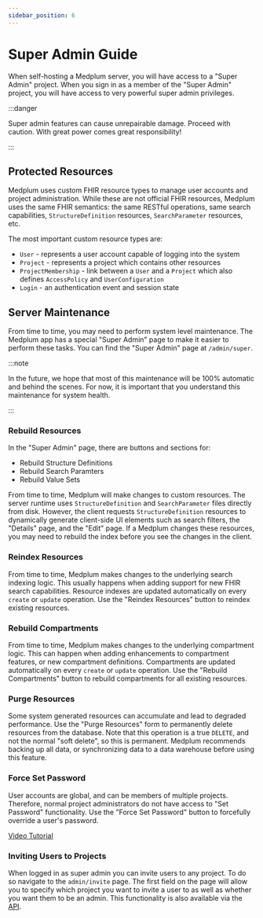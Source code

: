 ```yaml
---
sidebar_position: 6
---
```


# Super Admin Guide

When self-hosting a Medplum server, you will have access to a "Super Admin" project. When you sign in as a member of the "Super Admin" project, you will have access to very powerful super admin privileges.

:::danger

Super admin features can cause unrepairable damage. Proceed with caution. With great power comes great responsibility!

:::

## Protected Resources

Medplum uses custom FHIR resource types to manage user accounts and project administration. While these are not official FHIR resources, Medplum uses the same FHIR semantics: the same RESTful operations, same search capabilities, `StructureDefinition` resources, `SearchParameter` resources, etc.

The most important custom resource types are:

- `User` - represents a user account capable of logging into the system
- `Project` - represents a project which contains other resources
- `ProjectMembership` - link between a `User` and a `Project` which also defines `AccessPolicy` and `UserConfiguration`
- `Login` - an authentication event and session state

## Server Maintenance

From time to time, you may need to perform system level maintenance. The Medplum app has a special "Super Admin" page to make it easier to perform these tasks. You can find the "Super Admin" page at `/admin/super`.

:::note

In the future, we hope that most of this maintenance will be 100% automatic and behind the scenes. For now, it is important that you understand this maintenance for system health.

:::

### Rebuild Resources

In the "Super Admin" page, there are buttons and sections for:

- Rebuild Structure Definitions
- Rebuild Search Paramters
- Rebuild Value Sets

From time to time, Medplum will make changes to custom resources. The server runtime uses `StructureDefinition` and `SearchParameter` files directly from disk. However, the client requests `StructureDefinition` resources to dynamically generate client-side UI elements such as search filters, the "Details" page, and the "Edit" page. If a Medplum changes these resources, you may need to rebuild the index before you see the changes in the client.

### Reindex Resources

From time to time, Medplum makes changes to the underlying search indexing logic. This usually happens when adding support for new FHIR search capabilities. Resource indexes are updated automatically on every `create` or `update` operation. Use the "Reindex Resources" button to reindex existing resources.

### Rebuild Compartments

From time to time, Medplum makes changes to the underlying compartment logic. This can happen when adding enhancements to compartment features, or new compartment definitions. Compartments are updated automatically on every `create` or `update` operation. Use the "Rebuild Compartments" button to rebuild compartments for all existing resources.

### Purge Resources

Some system generated resources can accumulate and lead to degraded performance. Use the "Purge Resources" form to permanently delete resources from the database. Note that this operation is a true `DELETE`, and not the normal "soft delete", so this is permanent. Medplum recommends backing up all data, or synchronizing data to a data warehouse before using this feature.

### Force Set Password

User accounts are global, and can be members of multiple projects. Therefore, normal project administrators do not have access to "Set Password" functionality. Use the "Force Set Password" button to forcefully override a user's password.

[Video Tutorial](https://youtu.be/jw1NZbk5WmA)

### Inviting Users to Projects

When logged in as super admin you can invite users to any project. To do so navigate to the `admin/invite` page. The first field on the page will allow you to specify which project you want to invite a user to as well as whether you want them to be an admin. This functionality is also available via the [API](/docs/auth/user-management-guide#invite-via-api).
